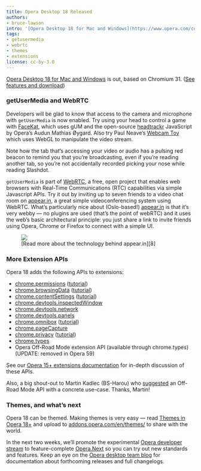 ```yaml
---
title: Opera Desktop 18 Released
authors:
- bruce-lawson
intro: '[Opera Desktop 18 for Mac and Windows](https://www.opera.com/computer) is out, based on Chromium 31. ([See features and download](https://www.opera.com/computer))'
tags:
- getusermedia
- webrtc
- themes
- extensions
license: cc-by-3.0
---
```


[Opera Desktop 18 for Mac and Windows][1] is out, based on Chromium 31. ([See features and download][1])

[1]: https://www.opera.com/computer

### getUserMedia and WebRTC

Developers will be glad to know that access to the camera and microphone with `getUserMedia` is now enabled. Try using your head to control a game with [FaceKat][2], which uses gUM and the open-source [headtrackr][3] JavaScript by Opera’s Audun Mathias Øygard. Also try Paul Neave’s [Webcam Toy][4] which uses WebGL to manipulate the video stream.

[2]: http://shinydemos.com/facekat
[3]: https://github.com/auduno/headtrackr
[4]: http://webcamtoy.com

Note how the tab that’s accessing your video or audio has a pulsing red beacon to remind you that you’re broadcasting, even if you’re reading another tab, so you’re not accidentally recorded picking your nose while reading Slashdot.

`getUserMedia` is part of [WebRTC][5], a free, open project that enables web browsers with Real-Time Communications (RTC) capabilities via simple Javascript APIs. Try it out by inviting up to seven friends to a video chat room on [appear.in][6], a great simple videoconferencing system using WebRTC. What’s particularly nice about (Oslo-based!) [appear.in][6] is that it’s very webby — no plugins are used (that’s the point of webRTC) and it uses the web’s basic architectural principle: you just share a link to invite friends using Opera, Chrome or Firefox to connect with a simple UI.

[5]: http://www.webrtc.org
[6]: http://www.appear.in/

<figure block="figure">
	<img elem="media" src="{{ page.id }}/webcam.jpg">
	<figcaption elem="caption" markdown="span">[Read more about the technology behind appear.in][8]</figcaption>
</figure>

[8]: http://comoyo.github.io/blog/2013/08/05/video-meetings-in-the-browser-using-webrtc-and-angularjs/

### More Extension APIs

Opera 18 adds the following APIs to extensions:

- [chrome.permissions][9] ([tutorial][10])
- [chrome.browsingData][11] ([tutorial][12])
- [chrome.contentSettings][13] ([tutorial][14])
- [chrome.devtools.inspectedWindow][15]
- [chrome.devtools.network][16]
- [chrome.devtools.panels][17]
- [chrome.omnibox][18] ([tutorial][19])
- [chrome.pageCapture][20]
- [chrome.privacy][21] ([tutorial][22])
- [chrome.types][23]
- Opera Off-Road Mode extension API (available through chrome.types) (UPDATE: removed in Opera 59)

[9]: https://dev.opera.com/extension-docs/permissions.html
[10]: https://dev.opera.com/extension-docs/tut_optional_permissions.html
[11]: https://dev.opera.com/extension-docs/browsingData.html
[12]: https://dev.opera.com/extension-docs/tut_removing_browsingdata.html
[13]: https://dev.opera.com/extension-docs/contentSettings.html
[14]: https://dev.opera.com/extension-docs/tut_contentsettings.html
[15]: https://dev.opera.com/extension-docs/devtools.inspectedWindow.html
[16]: https://dev.opera.com/extension-docs/devtools.network.html
[17]: https://dev.opera.com/extension-docs/devtools.panels.html
[18]: https://dev.opera.com/extension-docs/omnibox.html
[19]: https://dev.opera.com/extension-docs/tut_omnibox.html
[20]: https://dev.opera.com/extension-docs/pageCapture.html
[21]: https://dev.opera.com/extension-docs/privacy.html
[22]: https://dev.opera.com/extension-docs/tut_privacy.html
[23]: https://dev.opera.com/extension-docs/types.html

See our [Opera 15+ extensions documentation][25] for in-depth discussion of these APIs.

[25]: https://dev.opera.com/extension-docs/index.html

Also, a big shout-out to Martin Kadlec (BS-Harou) who [suggested][26] an Off-Road Mode API with a concrete use-case. Thanks, Martin!

[26]: http://my.opera.com/desktopteam/blog/2013/08/08/opera-17-first-developer-stream-preview?startidx=650#comment111142002

### Themes, and what’s next

Opera 18 can be themed. Making themes is very easy — read [Themes in Opera 18+][27] and upload to [addons.opera.com/en/themes/][28] to share with the world.

[27]: https://dev.opera.com/articles/themes-in-opera-18-and-higher/
[28]: https://addons.opera.com/en/themes/

In the next two weeks, we’ll promote the experimental [Opera developer stream][29] to feature-complete [Opera.Next][30] so you can try out new standards and features. Keep an eye on the [Opera desktop team blog][31] for documentation about forthcoming releases and full changelogs.

[29]: http://opera.com/developer
[30]: http://opera.com/next
[31]: https://www.opera.com/blogs/desktop/
